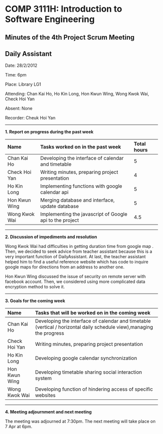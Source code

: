 # COMP 3111H: Introduction to Software Engineering #
## Minutes of the 4th Project Scrum Meeting ##
## Daily Assistant ##


Date:       28/2/2012


Time:       6pm


Place:      Library LG1


Attending:  Chan Kai Ho, Ho Kin Long, Hon Kwun Wing, Wong Kwok Wai, Check Hoi Yan


Absent:   None


Recorder: Cheuk Hoi Yan



---



**1.   Report on progress during the past week**


|Name|       Tasks worked on in the past week|     Total hours|
|:---|:--------------------------------------|:---------------|
|Chan Kai Ho|    Developing the interface of calendar and timetable|5               |
|Check Hoi Yan     |Writing minutes, preparing project presentation|4               |
|Ho Kin Long|    Implementing functions with google calendar api| 5              |
|Hon Kwun Wing|  Merging database and interface, update database    |5               |
|Wong Kwok Wai|  Implementing the javascript of Google api to the project|4.5             |



---



**2.   Discussion of impediments and resolution**


Wong Kwok Wai had difficulties in getting duration time from google map . Then, we decided to seek advice from teacher assistant because this is a very important function of DailyAssistant. At last, the teacher assistant helped him to find a useful reference website which has code to inquire google maps for directions from an address to another one.

Hon Kwun Wing discussed the issue of security on remote server with facebook account. Then, we considered using more complicated data encryption method to solve it.




---



**3.   Goals for the coming week**


|Name|       Tasks that will be worked on in the coming week|
|:---|:-----------------------------------------------------|
|Chan Kai Ho|    Developing the interface of calendar and timetable (vertical / horizontal daily schedule view),managing the progress|
|Check Hoi Yan     |Writing minutes, preparing project presentation       |
|Ho Kin Long|     Developing google calendar synchronization       |
|Hon Kwun Wing|      Developing timetable sharing social interaction system |
|Wong Kwok Wai|      Developing function of hindering access of specific websites|



---


**4.   Meeting adjournment and next meeting**


The meeting was adjourned at 7:30pm. The next meeting will take place on 7 Apr at  6pm.